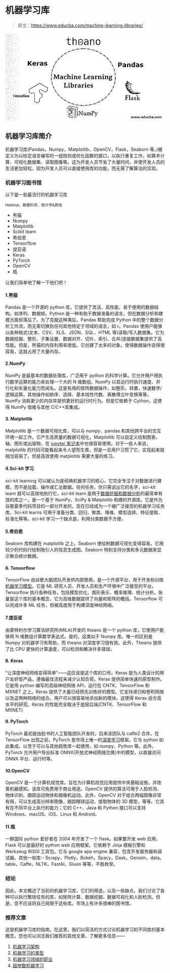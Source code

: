 # 机器学习库

> 原文：<https://www.educba.com/machine-learning-libraries/>

![Machine Learning Libraries](img/18054825b4cf317d65562d00208e2656.png)



## 机器学习库简介

机器学习库(Pandas，Numpy，Matplotlib，OpenCV，Flask，Seaborn 等。)被定义为以给定语言编写的一组规则或优化函数的接口，以执行重复工作，如算术计算、可视化数据集、读取图像等。这为开发人员节省了大量时间，并使开发人员的生活更加轻松，因为开发人员可以直接使用库的功能，而无需了解算法的实现。

### 机器学习图书馆

以下是一些最流行的机器学习库

<small>Hadoop、数据科学、统计学&其他</small>

*   熊猫
*   Numpy
*   Matplotlib
*   Scikit learn
*   希伯恩
*   Tensorflow
*   提亚诺
*   Keras
*   PyTorch
*   OpenCV
*   瓶

让我们简单地了解一下他们吧！

#### 1.熊猫

Pandas 是一个开源的 python 库，它提供了灵活、高性能、易于使用的数据结构，如序列、数据帧。Python 是一种有助于数据准备的语言，但在数据分析和建模方面却落后了。为了克服这种滞后，Pandas 帮助完成 Python 中的整个数据分析工作流，而无需切换到任何其他特定于领域的语言，如 r。Pandas 使用户能够以各种格式(文本、CSV、XLS、JSON、SQL、HTML 等)读取/写入数据集。它为数据挖掘、整形、子集设置、数据对齐、切片、索引、合并/连接数据集提供了高性能。但是，熊猫的内存利用率很低。它创建了太多的对象，使得数据操作变得很容易，这就占用了大量内存。

#### 2.NumPy

NumPy 是最基本的数据处理库，广泛用于 python 的科学计算。它允许用户用执行数学运算的能力来处理一个大的 N 维数组。NumPy 以其运行时执行速度、并行化和矢量化能力而闻名。这是有用的矩阵数据操作，如整形，转置，快速数学/逻辑运算。其他操作如排序、选择、基本线性代数、离散傅立叶变换等等。NumPy 消耗更少的内存并提供更好的运行时行为。但是它依赖于 Cython，这使得 NumPy 很难与其他 C/C++库集成。

#### 3\. Matplotlib

Matplotlib 是一个数据可视化库，可以与 numpy、pandas 和其他跨平台的交互环境一起工作。它产生高质量的数据可视化。Matplotlib 可以自定义绘制图表、轴、图形或出版物，在 [jupyter 笔记本](https://www.educba.com/what-is-juypter-notebook/)中也很容易使用。对于一些人来说，matplotlib 的代码可能看起来令人望而生畏，但是一旦用户习惯了它，实现起来就相当容易了。但是高效使用 matplotlib 需要大量的练习。

#### 4.Sci-kit 学习

sci-kit learning 可以被认为是经典机器学习的核心，它完全专注于对数据进行建模，而不是加载、操作或汇总数据。任何任务，你只需说出它的名字，sci-kit learn 就可以高效地执行它。sci-kit learn 是用于[数据挖掘和数据分析](https://www.educba.com/data-mining-vs-data-analysis/)的最简单有效的库之一，是一个基于 NumPy，SciPy & Matplotlib 构建的开源库。它是作为谷歌夏季代码项目的一部分开发的，现在已经成为一个被广泛接受的机器学习任务库。Sci-kit learns 可用于准备分类、回归、聚类、降维、模型选择、特征提取、标准化等等。sci-kit 学习一个缺点是，利用分类数据不方便。

#### 5.希伯恩

Seaborn 库构建在 matplotlib 之上。Seaborn 使绘制数据可视化变得容易。它用较少的代码行绘制吸引人的信息生成图。Seaborn 特别支持分类和多元数据来显示聚合统计数据。

#### 6\. Tensorflow

TensorFlow 由谷歌大脑团队开发供内部使用，是一个开源平台，用于开发和训练[机器学习模型](https://www.educba.com/machine-learning-models/)。它是 ML 研究人员、开发人员和生产环境中广泛接受的平台。Tensorflow 执行各种任务，包括模型优化、图形表示、概率推理、统计分析。张量是这个库的基本概念，它为高维数据提供了向量和矩阵的概括。Tensorflow 可以完成许多 ML 任务，但被高度用于构建深度神经网络。

#### 7.提亚诺

由蒙特利尔学习算法研究所(MILA)开发的 theano 是一个 python 库，它使用户能够用 N 维数组计算数学表达式。是的，这类似于 Numpy 库。唯一的区别是 Numpy 对机器学习有帮助，而 theano 对深度学习很有效。此外，Theano 提供了比 CPU 更快的计算速度，可以检测和解决许多错误。

#### 8\. Keras

“让深度神经网络变得简单”——这应该是这个库的口号。Keras 是为人类设计的用户友好型产品，遵循最佳流程来减少认知负荷。Keras 提供简单快速的原型制作。它是用 python 编写的高级神经网络 API，运行在 CNTK、TensorFlow 和 MXNET 之上。Keras 提供了大量已经预先训练好的模型。它支持递归和卷积网络以及这两种网络的组合。用户可以很容易地添加新的模块，这使得 Keras 适合高水平的研究。Keras 的性能完全取决于底层后端(CNTK、TensorFlow 和 MXNET)

#### 9\. PyTorch

PyTorch 最初是由脸书的人工智能团队开发的，后来该团队与 caffe2 合并。在 TensorFlow 出现之前，PyTorch 是市场上唯一的[深度学习](https://www.educba.com/what-is-deep-learning/)框架。它与 python 如此集成，以至于可以与其他趋势库一起使用，如 numpy、Python 等。此外，PyTorch 允许用户导出标准 ONNX(开放式神经网络交换)中的模型，以直接访问 ONNX 平台、运行时等。

#### 10.OpenCV

OpenCV 是一个计算机视觉库，旨在为计算机视觉应用提供中央基础设施，并改善机器感知。该库可免费用于商业用途。OpenCV 提供的算法可用于人脸检测、物体识别、跟踪运动物体和摄像机运动。此外，OpenCV 对于组合两幅图像非常有用，可以生成高分辨率图像，跟踪眼球运动，提取物体的 3D 模型，等等。它具有在不同平台上执行的能力；它的 C++、Java 和 Python 接口可以支持 Windows、macOS、iOS、Linux 和 Android。

#### 11.瓶

一群国际 python 爱好者在 2004 年开发了一个 flask。如果要开发 web 应用，Flask 可以是最好的 python web 应用框架。它依赖于 Jinja 模板引擎和 Werkzeug WSGI 工具包。它与 google app engine 兼容，包含开发服务器和调试器。其他一些库:- Scrapy，Plotly，Bokeh，Spacy，Dask，Gensim，data。table，Caffe，NLTK，FastAI，Gluon 等等，不胜枚举。

### 结论

因此，本文概述了当前的机器学习库，它们的用途，以及一些缺点。我们讨论了各种可以执行繁琐任务的库，如矩阵计算、数据挖掘、数据可视化和人脸检测。但是，您不应该将自己局限于这些库。市场上有许多很棒的图书馆。

### 推荐文章

这是机器学习库的指南。在这里，我们以简洁的方式讨论机器学习的不同库的基本概念。您也可以浏览我们推荐的其他文章，了解更多信息——

1.  [机器学习架构](https://www.educba.com/machine-learning-architecture/)
2.  [机器学习的类型](https://www.educba.com/types-of-machine-learning/)
3.  [机器学习领域的职业](https://www.educba.com/careers-in-machine-learning/)
4.  [超参数机器学习](https://www.educba.com/hyperparameter-machine-learning/)





